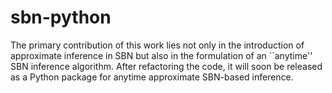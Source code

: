 # sbn-python

The primary contribution of this work lies not only in the introduction of approximate inference in SBN but also in the formulation of an ``anytime'' SBN inference algorithm.
After refactoring the code, it will soon be released as a Python package for anytime approximate SBN-based inference.
